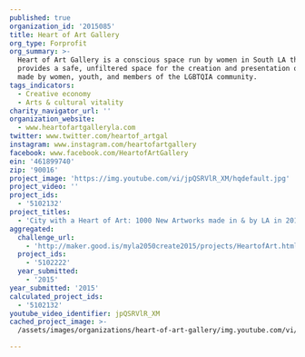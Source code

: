 ```yaml
---
published: true
organization_id: '2015085'
title: Heart of Art Gallery
org_type: Forprofit
org_summary: >-
  Heart of Art Gallery is a conscious space run by women in South LA that
  provides a safe, unfiltered space for the creation and presentation of art
  made by women, youth, and members of the LGBTQIA community.
tags_indicators:
  - Creative economy
  - Arts & cultural vitality
charity_navigator_url: ''
organization_website:
  - www.heartofartgalleryla.com
twitter: www.twitter.com/heartof_artgal
instagram: www.instagram.com/heartofartgallery
facebook: www.facebook.com/HeartofArtGallery
ein: '461899740'
zip: '90016'
project_image: 'https://img.youtube.com/vi/jpQSRVlR_XM/hqdefault.jpg'
project_video: ''
project_ids:
  - '5102132'
project_titles:
  - 'City with a Heart of Art: 1000 New Artworks made in & by LA in 2016'
aggregated:
  challenge_url:
    - 'http://maker.good.is/myla2050create2015/projects/HeartofArt.html'
  project_ids:
    - '5102222'
  year_submitted:
    - '2015'
year_submitted: '2015'
calculated_project_ids:
  - '5102132'
youtube_video_identifier: jpQSRVlR_XM
cached_project_image: >-
  /assets/images/organizations/heart-of-art-gallery/img.youtube.com/vi/jpQSRVlR_XM/hqdefault.jpg

---
```

